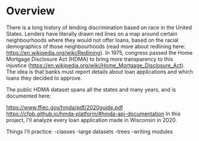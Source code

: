 # Overview
There is a long history of lending discrimination based on race in the United States. Lenders have literally drawn red lines on a map around certain neighbourhoods where they would not offer loans, based on the racial demographics of those neighbourhoods (read more about redlining here: https://en.wikipedia.org/wiki/Redlining). In 1975, congress passed the Home Mortgage Disclosure Act (HDMA) to bring more transparency to this injustice (https://en.wikipedia.org/wiki/Home_Mortgage_Disclosure_Act). The idea is that banks must report details about loan applications and which loans they decided to approve.

The public HDMA dataset spans all the states and many years, and is documented here:

https://www.ffiec.gov/hmda/pdf/2020guide.pdf
https://cfpb.github.io/hmda-platform/#hmda-api-documentation
In this project, I'll analyze every loan application made in Wisconsin in 2020.

Things I'll practice:
-classes
-large datasets
-trees
-writing modules
